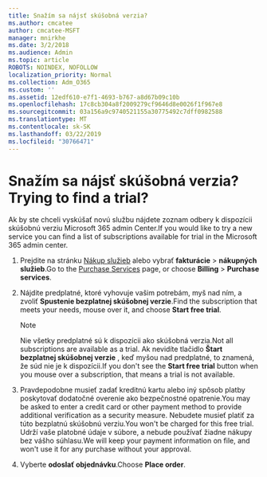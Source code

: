 ```yaml
---
title: Snažím sa nájsť skúšobná verzia?
ms.author: cmcatee
author: cmcatee-MSFT
manager: mnirkhe
ms.date: 3/2/2018
ms.audience: Admin
ms.topic: article
ROBOTS: NOINDEX, NOFOLLOW
localization_priority: Normal
ms.collection: Adm_O365
ms.custom: ''
ms.assetid: 12edf610-e7f1-4693-b767-a8d67b09c10b
ms.openlocfilehash: 17c8cb304a8f2009279cf9646d8e0026f1f967e8
ms.sourcegitcommit: 03a156a9c9740521155a30775492c7dff0982588
ms.translationtype: MT
ms.contentlocale: sk-SK
ms.lasthandoff: 03/22/2019
ms.locfileid: "30766471"
---
```

# <a name="trying-to-find-a-trial"></a><span data-ttu-id="a714b-102">Snažím sa nájsť skúšobná verzia?</span><span class="sxs-lookup"><span data-stu-id="a714b-102">Trying to find a trial?</span></span>

<span data-ttu-id="a714b-103">Ak by ste chceli vyskúšať novú službu nájdete zoznam odbery k dispozícii skúšobnú verziu Microsoft 365 admin Center.</span><span class="sxs-lookup"><span data-stu-id="a714b-103">If you would like to try a new service you can find a list of subscriptions available for trial in the Microsoft 365 admin center.</span></span>
  
1. <span data-ttu-id="a714b-104">Prejdite na stránku [Nákup služieb](https://go.microsoft.com/fwlink/p/?linkid=868433) alebo vybrať **fakturácie** \> **nákupných služieb**.</span><span class="sxs-lookup"><span data-stu-id="a714b-104">Go to the [Purchase Services](https://go.microsoft.com/fwlink/p/?linkid=868433) page, or choose **Billing** \> **Purchase services**.</span></span>
    
2. <span data-ttu-id="a714b-105">Nájdite predplatné, ktoré vyhovuje vašim potrebám, myš nad ním, a zvoliť **Spustenie bezplatnej skúšobnej verzie**.</span><span class="sxs-lookup"><span data-stu-id="a714b-105">Find the subscription that meets your needs, mouse over it, and choose **Start free trial**.</span></span>
    
    > [!NOTE]
    > <span data-ttu-id="a714b-106">Nie všetky predplatné sú k dispozícii ako skúšobná verzia.</span><span class="sxs-lookup"><span data-stu-id="a714b-106">Not all subscriptions are available as a trial.</span></span> <span data-ttu-id="a714b-107">Ak nevidíte tlačidlo **Štart bezplatnej skúšobnej verzie** , keď myšou nad predplatné, to znamená, že súd nie je k dispozícii.</span><span class="sxs-lookup"><span data-stu-id="a714b-107">If you don't see the **Start free trial** button when you mouse over a subscription, that means a trial is not available.</span></span> 
  
3. <span data-ttu-id="a714b-108">Pravdepodobne musieť zadať kreditnú kartu alebo iný spôsob platby poskytovať dodatočné overenie ako bezpečnostné opatrenie.</span><span class="sxs-lookup"><span data-stu-id="a714b-108">You may be asked to enter a credit card or other payment method to provide additional verification as a security measure.</span></span> <span data-ttu-id="a714b-109">Nebudete musieť platiť za túto bezplatnú skúšobnú verziu.</span><span class="sxs-lookup"><span data-stu-id="a714b-109">You won't be charged for this free trial.</span></span> <span data-ttu-id="a714b-110">Udrží vaše platobné údaje v súbore, a nebude používať žiadne nákupy bez vášho súhlasu.</span><span class="sxs-lookup"><span data-stu-id="a714b-110">We will keep your payment information on file, and won't use it for any purchase without your approval.</span></span>
    
4. <span data-ttu-id="a714b-111">Vyberte **odoslať objednávku**.</span><span class="sxs-lookup"><span data-stu-id="a714b-111">Choose **Place order**.</span></span>
    

